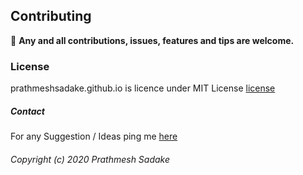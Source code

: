 ## Contributing
:loudspeaker:  **Any and all contributions, issues, features and tips are welcome.**

### License
prathmeshsadake.github.io is licence under MIT License [license](https://github.com/PrathmeshSadake/prathmeshsadake.github.io/blob/master/LICENSE)

##### Contact
For any Suggestion / Ideas ping me [here](https://twitter.com/prathmeshSadake)

###### Copyright (c) 2020 Prathmesh Sadake
